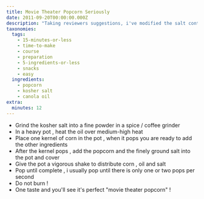 ```yaml
---
title: Movie Theater Popcorn Seriously
date: 2011-09-20T00:00:00.000Z
description: "Taking reviewers suggestions, i've modified the salt content to 1 teaspoon, thank you for the feedback.\r\n\r\nwhen i was a young man, i worked at a theater.  one of the main differences in the way that theaters pop their corn is the addition of finely ground salt into the pot while it is popping. well, that and that the oil is tinted yellow with coloring.  you can add as little or as much salt as you like, these are just my preferences.  this recipe is done on the cooktop."
taxonomies:
  tags:
    - 15-minutes-or-less
    - time-to-make
    - course
    - preparation
    - 5-ingredients-or-less
    - snacks
    - easy
  ingredients:
    - popcorn
    - kosher salt
    - canola oil
extra:
  minutes: 12
---
```

 - Grind the kosher salt into a fine powder in a spice / coffee grinder
 - In a heavy pot , heat the oil over medium-high heat
 - Place one kernel of corn in the pot , when it pops you are ready to add the other ingredients
 - After the kernel pops , add the popcorn and the finely ground salt into the pot and cover
 - Give the pot a vigorous shake to distribute corn , oil and salt
 - Pop until complete , i usually pop until there is only one or two pops per second
 - Do not burn !
 - One taste and you'll see it's perfect "movie theater popcorn" !
